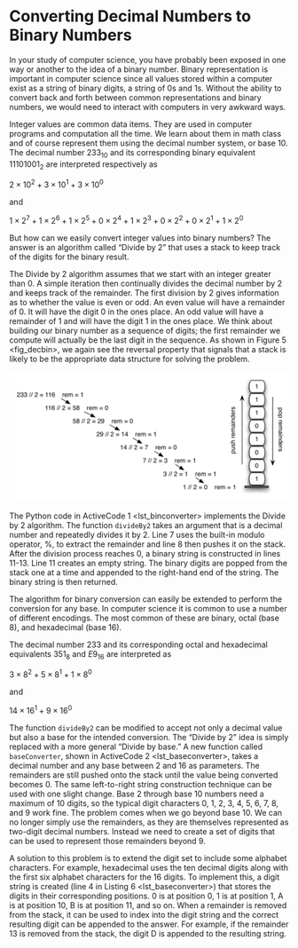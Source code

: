 Converting Decimal Numbers to Binary Numbers
============================================

In your study of computer science, you have probably been exposed in one
way or another to the idea of a binary number. Binary representation is
important in computer science since all values stored within a computer
exist as a string of binary digits, a string of 0s and 1s. Without the
ability to convert back and forth between common representations and
binary numbers, we would need to interact with computers in very awkward
ways.

Integer values are common data items. They are used in computer programs
and computation all the time. We learn about them in math class and of
course represent them using the decimal number system, or base 10. The
decimal number $233_{10}$ and its corresponding binary equivalent
$11101001_{2}$ are interpreted respectively as

$2\times10^{2} + 3\times10^{1} + 3\times10^{0}$

and

$1\times2^{7} + 1\times2^{6} + 1\times2^{5} + 0\times2^{4} + 1\times2^{3} + 0\times2^{2} + 0\times2^{1} + 1\times2^{0}$

But how can we easily convert integer values into binary numbers? The
answer is an algorithm called “Divide by 2” that uses a stack to keep
track of the digits for the binary result.

The Divide by 2 algorithm assumes that we start with an integer greater
than 0. A simple iteration then continually divides the decimal number
by 2 and keeps track of the remainder. The first division by 2 gives
information as to whether the value is even or odd. An even value will
have a remainder of 0. It will have the digit 0 in the ones place. An
odd value will have a remainder of 1 and will have the digit 1 in the
ones place. We think about building our binary number as a sequence of
digits; the first remainder we compute will actually be the last digit
in the sequence. As shown in Figure 5 &lt;fig\_decbin&gt;, we again see
the reversal property that signals that a stack is likely to be the
appropriate data structure for solving the problem.

![Figure 5: Decimal-to-Binary Conversion](Figures/dectobin.png)

The Python code in ActiveCode 1 &lt;lst\_binconverter&gt; implements the
Divide by 2 algorithm. The function `divideBy2` takes an argument that
is a decimal number and repeatedly divides it by 2. Line 7 uses the
built-in modulo operator, %, to extract the remainder and line 8 then
pushes it on the stack. After the division process reaches 0, a binary
string is constructed in lines 11-13. Line 11 creates an empty string.
The binary digits are popped from the stack one at a time and appended
to the right-hand end of the string. The binary string is then returned.

The algorithm for binary conversion can easily be extended to perform
the conversion for any base. In computer science it is common to use a
number of different encodings. The most common of these are binary,
octal (base 8), and hexadecimal (base 16).

The decimal number $233$ and its corresponding octal and hexadecimal
equivalents $351_{8}$ and $E9_{16}$ are interpreted as

$3\times8^{2} + 5\times8^{1} + 1\times8^{0}$

and

$14\times16^{1} + 9\times16^{0}$

The function `divideBy2` can be modified to accept not only a decimal
value but also a base for the intended conversion. The “Divide by 2”
idea is simply replaced with a more general “Divide by base.” A new
function called `baseConverter`, shown in
ActiveCode 2 &lt;lst\_baseconverter&gt;, takes a decimal number and any
base between 2 and 16 as parameters. The remainders are still pushed
onto the stack until the value being converted becomes 0. The same
left-to-right string construction technique can be used with one slight
change. Base 2 through base 10 numbers need a maximum of 10 digits, so
the typical digit characters 0, 1, 2, 3, 4, 5, 6, 7, 8, and 9 work fine.
The problem comes when we go beyond base 10. We can no longer simply use
the remainders, as they are themselves represented as two-digit decimal
numbers. Instead we need to create a set of digits that can be used to
represent those remainders beyond 9.

A solution to this problem is to extend the digit set to include some
alphabet characters. For example, hexadecimal uses the ten decimal
digits along with the first six alphabet characters for the 16 digits.
To implement this, a digit string is created (line 4 in
Listing 6 &lt;lst\_baseconverter&gt;) that stores the digits in their
corresponding positions. 0 is at position 0, 1 is at position 1, A is at
position 10, B is at position 11, and so on. When a remainder is removed
from the stack, it can be used to index into the digit string and the
correct resulting digit can be appended to the answer. For example, if
the remainder 13 is removed from the stack, the digit D is appended to
the resulting string.

